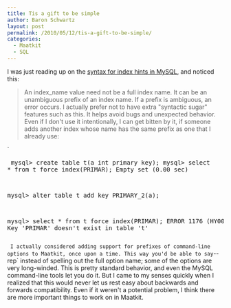 ```yaml
---
title: Tis a gift to be simple
author: Baron Schwartz
layout: post
permalink: /2010/05/12/tis-a-gift-to-be-simple/
categories:
  - Maatkit
  - SQL
---
```

I was just reading up on the [syntax for index hints in MySQL][1], and noticed this:

> An index_name value need not be a full index name. It can be an unambiguous prefix of an index name. If a prefix is ambiguous, an error occurs.
I actually prefer not to have extra "syntactic sugar" features such as this. It helps avoid bugs and unexpected behavior. Even if I don't use it intentionally, I can get bitten by it, if someone adds another index whose name has the same prefix as one that I already use:

`<pre>
mysql> create table t(a int primary key);
mysql> select * from t force index(PRIMAR);
Empty set (0.00 sec)

mysql> alter table t add key PRIMARY_2(a);

mysql> select * from t force index(PRIMAR);
ERROR 1176 (HY000): Key 'PRIMAR' doesn't exist in table 't'
</pre>` 
I actually considered adding support for prefixes of command-line options to Maatkit, once upon a time. This way you'd be able to say `--rep` instead of spelling out the full option name; some of the options are very long-winded. This is pretty standard behavior, and even the MySQL command-line tools let you do it. But I came to my senses quickly when I realized that this would never let us rest easy about backwards and forwards compatibility. Even if it weren't a potential problem, I think there are more important things to work on in Maatkit.

 [1]: http://dev.mysql.com/doc/refman/5.0/en/index-hints.html
